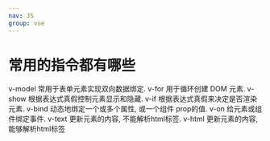 ```yaml
---
nav: JS
group: vue
---
```

# 常用的指令都有哪些

v-model 常用于表单元素实现双向数据绑定. v-for 用于循环创建 DOM 元素. v-show 根据表达式真假控制元素显示和隐藏. v-if 根据表达式真假来决定是否渲染元素. v-bind 动态地绑定一个或多个属性, 或一个组件 prop的值. v-on 给元素或组件绑定事件. v-text 更新元素的内容, 不能解析html标签. v-html 更新元素的内容, 能够解析html标签
